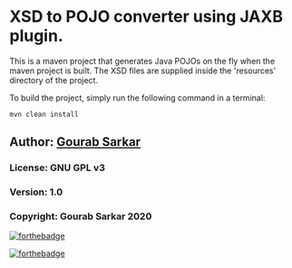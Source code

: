 # XSD to POJO converter using JAXB plugin.

 This is a maven project that generates Java POJOs on the fly when the maven project is built. The XSD files are supplied inside the 'resources' directory of the project.
 
 To build the project, simply run the following command in a terminal:
 ```
 mvn clean install
 ```
 
## Author: [Gourab Sarkar](https://gourabix.wordpress.com)
### License: GNU GPL v3
### Version: 1.0
### Copyright: Gourab Sarkar 2020

[![forthebadge](https://forthebadge.com/images/badges/powered-by-black-magic.svg)](https://forthebadge.com)

[![forthebadge](https://forthebadge.com/images/badges/check-it-out.svg)](https://forthebadge.com)